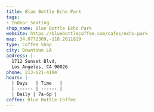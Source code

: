 ```yaml
---
title: Blue Bottle Echo Park
tags:
- Indoor Seating
shop_name: Blue Bottle Echo Park
website: https://bluebottlecoffee.com/cafes/echo-park
map: 34.0772369,-118.2611829
type: Coffee Shop
city: Downtown LA
address: |-
  1712 Sunset Blvd,
  Los Angeles, CA 90026
phone: 213-621-4194
hours: |-
  | Days   | Time   |
  | ------ | ------ |
  | Daily | 7a-6p |
coffee: Blue Bottle Coffee
---
```


